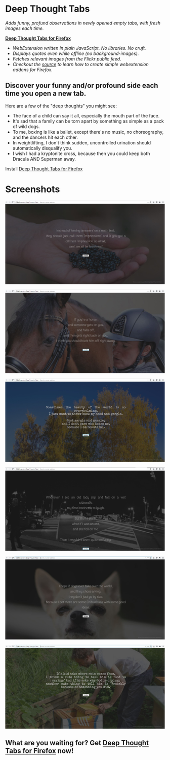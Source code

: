 # Deep Thought Tabs
*Adds funny, profund observations in newly opened empty tabs, with fresh images each time.*

[**Deep Thought Tabs for Firefox**](https://addons.mozilla.org/en-GB/firefox/addon/deep-thought-tabs/)

* *WebExtension written in plain JavaScript. No libraries. No cruft.*
* *Displays quotes even while offline (no background-images).*
* *Fetches relevant images from the Flickr public feed.*
* *Checkout the [source](https://github.com/TheCodeArtist/deep-thought-tabs/tree/master/addon-src) to learn how to create simple webextension addons for Firefox.*


## Discover your funny and/or profound side each time you open a new tab.
Here are a few of the "deep thoughts" you might see:
* The face of a child can say it all, especially the mouth part of the face.
* It's sad that a family can be torn apart by something as simple as a pack of wild dogs.
* To me, boxing is like a ballet, except there's no music, no choreography, and the dancers hit each other.
* In weightlifting, I don't think sudden, uncontrolled urination should automatically disqualify you.
* I wish I had a kryptonite cross, because then you could keep both Dracula AND Superman away.


Install [Deep Thought Tabs for Firefox](https://addons.mozilla.org/en-GB/firefox/addon/deep-thought-tabs/)

# Screenshots

![Sample screenshot](resources/deep-thought-sample1.jpg/?raw=true "Screenshot of Deep Thought Tabs in action")

![Sample screenshot](resources/deep-thought-sample2.jpg/?raw=true "Screenshot of Deep Thought Tabs in action")

![Sample screenshot](resources/deep-thought-sample3.jpg/?raw=true "Screenshot of Deep Thought Tabs in action")

![Sample screenshot](resources/deep-thought-sample4.jpg/?raw=true "Screenshot of Deep Thought Tabs in action")

![Sample screenshot](resources/deep-thought-sample5.jpg/?raw=true "Screenshot of Deep Thought Tabs in action")

![Sample screenshot](resources/deep-thought-sample6.jpg/?raw=true "Screenshot of Deep Thought Tabs in action")

## What are you waiting for? Get [Deep Thought Tabs for Firefox](https://addons.mozilla.org/en-GB/firefox/addon/deep-thought-tabs/) now!
